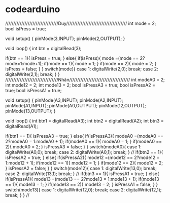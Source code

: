 # codearduino
/////////////////////////////////Duy//////////////////////////////////////
int mode = 2;
bool isPress = true;

void setup() {
  pinMode(3,INPUT);
  pinMode(2,OUTPUT);
}

void loop() {
  int btn = digitalRead(3);

  if(btn == 1){
    isPress = true;
  }
  else{
    if(isPress){
      mode =(mode == 2?mode=1:mode+1);
      if(mode == 1){
        mode = 1;
      }
      if(mode == 2){
        mode = 2;
      }
      isPress = false;
    }
  }
      switch(mode){
      case 1:
      digitalWrite(2,0);
      break;
      case 2:
      digitalWrite(2,1);
      break;
    }
}
/////////////////////////////////Nhân//////////////////////////////////////
int modeA0 = 2;
int mode12 = 2;
int mode13 = 2;
bool isPressA3 = true;
bool isPressA2 = true;
bool isPressA1 = true;

void setup() {
  pinMode(A3,INPUT);
  pinMode(A2,INPUT);
  pinMode(A1,INPUT);
  pinMode(A0,OUTPUT);
  pinMode(12,OUTPUT);
  pinMode(13,OUTPUT);
}

void loop() {
  int btn1 = digitalRead(A3);
  int btn2 = digitalRead(A2);
  int btn3 = digitalRead(A1);

  if(btn1 == 1){
    isPressA3 = true;
  }
  else{
    if(isPressA3){
      modeA0 =(modeA0 == 2?modeA0 = 1:modeA0 + 1);
      if(modeA0 == 1){
        modeA0 = 1;
      }
      if(modeA0 == 2){
        modeA0 = 2;
      }
      isPressA3 = false;
    }
  }
      switch(modeA0){
      case 1:
      digitalWrite(A0,0);
      break;
      case 2:
      digitalWrite(A0,1);
      break;
    }
    //
    if(btn2 == 1){
    isPressA2 = true;
  }
  else{
    if(isPressA2){
      mode12 =(mode12 == 2?mode12 = 1:mode12 + 1);
      if(mode12 == 1){
        mode12 = 1;
      }
      if(mode12 == 2){
        mode12 = 2;
      }
      isPressA2 = false;
    }
  }
      switch(mode12){
      case 1:
      digitalWrite(13,0);
      break;
      case 2:
      digitalWrite(13,1);
      break;
    }
    //
    if(btn3 == 1){
    isPressA1 = true;
  }
  else{
    if(isPressA1){
      mode13 =(mode13 == 2?mode13 = 1:mode13 + 1);
      if(mode13 == 1){
        mode13 = 1;
      }
      if(mode13 == 2){
        mode13 = 2;
      }
      isPressA1 = false;
    }
  }
      switch(mode13){
      case 1:
      digitalWrite(12,0);
      break;
      case 2:
      digitalWrite(12,1);
      break;
    }
}
//
